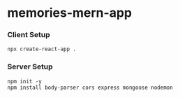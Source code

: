 # memories-mern-app

### Client Setup

```
npx create-react-app .

```

### Server Setup

```
npm init -y
npm install body-parser cors express mongoose nodemon

```
 
